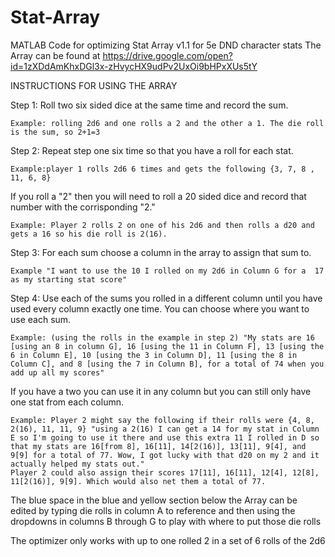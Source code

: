 # Stat-Array
MATLAB Code for optimizing Stat Array v1.1  for 5e DND character stats
The Array can be found at https://drive.google.com/open?id=1zXDdAmKhxDGl3x-zHvycHX9udPv2UxOi9bHPxXUs5tY

INSTRUCTIONS FOR USING THE ARRAY

Step 1: Roll two six sided dice at the same time and record the sum. 
	
	Example: rolling 2d6 and one rolls a 2 and the other a 1. The die roll is the sum, so 2+1=3 

Step 2: Repeat step one six time so that you have a roll for each stat. 

	Example:player 1 rolls 2d6 6 times and gets the following {3, 7, 8 , 11, 6, 8}

If you roll a "2" then you will need to roll a 20 sided dice and record that number with the corrisponding "2." 
	
	Example: Player 2 rolls 2 on one of his 2d6 and then rolls a d20 and gets a 16 so his die roll is 2(16).

Step 3: For each sum choose a column in the array to assign that sum to. 

	Example "I want to use the 10 I rolled on my 2d6 in Column G for a  17 as my starting stat score"

Step 4: Use each of the sums you rolled in a different column until you have used every column exactly one time. You can choose where you want to use each sum. 
	
	Example: (using the rolls in the example in step 2) "My stats are 16 [using an 8 in column G], 16 [using the 11 in Column F], 13 [using the 6 in Column E], 10 [using the 3 in Column D], 11 [using the 8 in Column C], and 8 [using the 7 in Column B], for a total of 74 when you add up all my scores"

If you have a two you can use it in any column but you can still only have one stat from each column. 
	
	Example: Player 2 might say the following if their rolls were {4, 8, 2(16), 11, 11, 9} "using a 2(16) I can get a 14 for my stat in Column E so I'm going to use it there and use this extra 11 I rolled in D so that my stats are 16[from 8], 16[11], 14[2(16)], 13[11], 9[4], and 9[9] for a total of 77. Wow, I got lucky with that d20 on my 2 and it actually helped my stats out." 
	Player 2 could also assign their scores 17[11], 16[11], 12[4], 12[8], 11[2(16)], 9[9]. Which would also net them a total of 77.


The blue space in the blue and yellow section below the Array can be edited by typing die rolls in column A to reference and then using the dropdowns in columns B through G to play with where to put those die rolls



The optimizer only works with up to one rolled 2 in a set of 6 rolls of the 2d6
